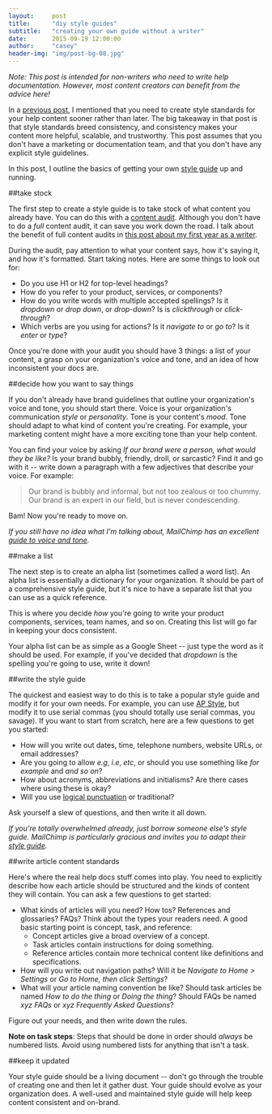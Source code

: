```yaml
---
layout:     post
title:      "diy style guides"
subtitle:   "creating your own guide without a writer"
date:       2015-09-19 12:00:00
author:     "casey"
header-img: "img/post-bg-08.jpg"
---
```


_Note: This post is intended for non-writers who need to write help documentation. However, most content creators can benefit from the advice here!_


In a [previous post](/2015/09/10/your-startup-needs-style-standards/), I mentioned that you need to create style standards for your help content sooner rather than later. The big takeaway in that post is that style standards breed consistency, and consistency makes your content more helpful, scalable, and trustworthy. This post assumes that you don't have a marketing or documentation team, and that you don't have any explicit style guidelines.

In this post, I outline the basics of getting your own [style guide](https://en.wikipedia.org/wiki/Style_guide) up and running.

##take stock

The first step to create a style guide is to take stock of what content you already have. You can do this with a [content audit](http://uxmastery.com/how-to-conduct-a-content-audit/). Although you don't have to do a _full_ content audit, it can save you work down the road. I talk about the benefit of full content audits in [this post about my first year as a writer](/2015/01/10/what-i-wish-id-done/).

During the audit, pay attention to what your content says, how it's saying it, and how it's formatted. Start taking notes.
Here are some things to look out for:

- Do you use H1 or H2 for top-level headings?
- How do you refer to your product, services, or components?
- How do you write words with multiple accepted spellings? Is it _dropdown_ or _drop down_, or _drop-down_? Is is _clickthrough_ or _click-through_?
- Which verbs are you using for actions? Is it _navigate to_ or _go to_? Is it _enter_ or _type_?

Once you're done with your audit you should have 3 things: a list of your content, a grasp on your organization's voice and tone, and an idea of how inconsistent your docs are.

##decide how you want to say things

If you don't already have brand guidelines that outline your organization's voice and tone, you should start there. Voice is your organization's communication _style_ or _personality_. Tone is your content's _mood_. Tone should adapt to what kind of content you're creating. For example, your marketing content might have a more exciting tone than your help content.

You can find your voice by asking _If our brand were a person, what would they be like?_ Is your brand bubbly, friendly, droll, or sarcastic? Find it and go with it -- write down a paragraph with a few adjectives that describe your voice. For example:

<blockquote>Our brand is bubbly and informal, but not too zealous or too chummy.
Our brand is an expert in our field, but is never condescending.
</blockquote>

 Bam! Now you're ready to move on.

_If you still have no idea what I'm talking about, MailChimp has an excellent [guide to voice and tone](http://voiceandtone.com/)._

##make a list

The next step is to create an alpha list (sometimes called a word list). An alpha list is essentially a dictionary for your organization. It should be part of a comprehensive style guide, but it's nice to have a separate list that you can use as a quick reference.

 This is where you decide _how_ you're going to write your product components, services, team names, and so on. Creating this list will go  far in keeping your docs consistent.

Your alpha list can be as simple as a Google Sheet -- just type the word as it should be used. For example, if you've decided that _dropdown_ is the spelling you're going to use, write it down!

##write the style guide

The quickest and easiest way to do this is to take a popular style guide and modify it for your own needs. For example, you can use [AP Style](https://www.apstylebook.com/), but modify it to use serial commas (you should totally use serial commas, you savage). If you want to start from scratch, here are a few questions to get you started:

- How will you write out dates, time, telephone numbers, website URLs, or email addresses?
- Are you going to allow _e.g_, _i.e_, _etc_, or should you use something like _for example_ and _and so on_?
- How about acronyms, abbreviations and initialisms? Are there cases where using these is okay?
- Will you use [logical punctuation](http://www.slate.com/articles/life/the_good_word/2011/05/the_rise_of_logical_punctuation.html) or traditional?

Ask yourself a slew of questions, and then write it all down.

_If you're totally overwhelmed already, just borrow someone else's style guide. MailChimp is particularly gracious and invites you to adapt their [style guide](http://styleguide.mailchimp.com/)._

##write article content standards

Here's where the real help docs stuff comes into play. You need to explicitly describe how each article should be structured and the kinds of content they will contain. You can ask a few questions to get started:

- What kinds of articles will you need? How tos? References and glossaries? FAQs? Think about the types your readers need. A good basic starting point is concept, task, and reference:
  - Concept articles give a broad overview of a concept.
  - Task articles contain instructions for doing something.
  - Reference articles contain more technical content like definitions and specifications.
- How will you write out navigation paths? Will it be _Navigate to Home > Settings_ or _Go to Home, then click Settings_?
- What will your article naming convention be like? Should task articles be named _How to do the thing_ or _Doing the thing_? Should FAQs be named _xyz FAQs_ or _xyz Frequently Asked Questions_?

Figure out your needs, and then write down the rules.

**Note on task steps**: Steps that should be done in order should _always_ be numbered lists. Avoid using numbered lists for anything that isn't a task.

##keep it updated

Your style guide should be a living document -- don't go through the trouble of creating one and then let it gather dust. Your guide should evolve as your organization does. A well-used and maintained style guide will help keep content consistent and on-brand.
